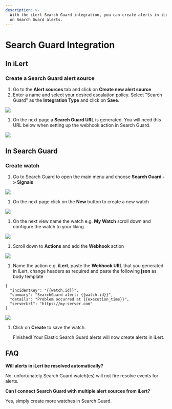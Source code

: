 ```yaml
---
description: >-
  With the iLert Search Guard integration, you can create alerts in iLert based
  on Search Guard alerts.
---
```


# Search Guard Integration

## In iLert <a href="#in-ilert" id="in-ilert"></a>

### Create a Search Guard alert source <a href="#create-alert-source" id="create-alert-source"></a>

1. Go to the **Alert sources** tab and click on **Create new alert source**
2. Enter a name and select your desired escalation policy. Select "Search Guard" as the **Integration Type** and click on **Save**.

![](../.gitbook/assets/screenshot\_10\_02\_21\_\_22\_47.png)

1. On the next page a **Search Guard URL** is generated. You will need this URL below when setting up the webhook action in Search Guard.

![](../.gitbook/assets/screenshot\_10\_02\_21\_\_22\_48.png)

## In Search Guard <a href="#in-topdesk" id="in-topdesk"></a>

### Create watch <a href="#create-action-sequences" id="create-action-sequences"></a>

1. Go to Search Guard to open the main menu and choose **Search Guard -> Signals**

![](../.gitbook/assets/screenshot\_10\_02\_21\_\_22\_49.png)

1. On the next page click on the **New** button to create a new watch

![](../.gitbook/assets/screenshot\_10\_02\_21\_\_22\_53.png)

1. On the next view name the watch e.g. **My Watch** scroll down and configure the watch to your liking.

![](../.gitbook/assets/screenshot\_10\_02\_21\_\_22\_56.png)

1. Scroll down to **Actions** and add the **Webhook** action

![](../.gitbook/assets/screenshot\_10\_02\_21\_\_23\_00.png)

1. Name the action e.g. **iLert**, paste the **Webhook URL** that you generated in iLert, change headers as required and paste the following **json** as body template

```
{
  "incidentKey": "{{watch.id}}",
  "summary": "SearchGuard alert: {{watch.id}}",
  "details": "Problem occurred at {{execution_time}}",
  "serverUrl": "https://my-server.com"
}
```

![](../.gitbook/assets/screenshot\_10\_02\_21\_\_23\_06.png)

1.  Click on **Create** to save the watch. &#x20;

    Finished! Your Elastic Search Guard alerts will now create alerts in iLert.

## FAQ <a href="#faq" id="faq"></a>

**Will alerts in iLert be resolved automatically?**

No, unfortunately Search Guard watch(es) will not fire resolve events for alerts.

**Can I connect Search Guard with multiple alert sources from iLert?**

Yes, simply create more watches in Search Guard.
